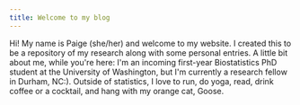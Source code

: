 ```yaml
---
title: Welcome to my blog
---
```


Hi! My name is Paige (she/her) and welcome to my website. I created this to be a repository of my research along with some personal entries. A little bit about me, while you're here: I'm an incoming first-year Biostatistics PhD student at the University of Washington, but I'm currently a research fellow in Durham, NC:). Outside of statistics, I love to run, do yoga, read, drink coffee or a cocktail, and hang with my orange cat, Goose. 
